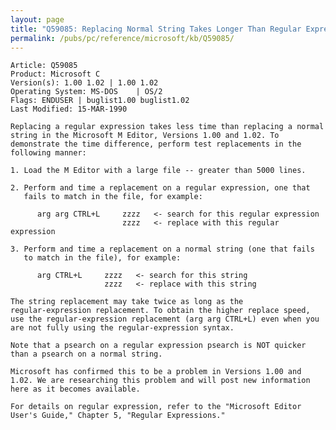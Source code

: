 ```yaml
---
layout: page
title: "Q59085: Replacing Normal String Takes Longer Than Regular Expression"
permalink: /pubs/pc/reference/microsoft/kb/Q59085/
---
```


	Article: Q59085
	Product: Microsoft C
	Version(s): 1.00 1.02 | 1.00 1.02
	Operating System: MS-DOS    | OS/2
	Flags: ENDUSER | buglist1.00 buglist1.02
	Last Modified: 15-MAR-1990
	
	Replacing a regular expression takes less time than replacing a normal
	string in the Microsoft M Editor, Versions 1.00 and 1.02. To
	demonstrate the time difference, perform test replacements in the
	following manner:
	
	1. Load the M Editor with a large file -- greater than 5000 lines.
	
	2. Perform and time a replacement on a regular expression, one that
	   fails to match in the file, for example:
	
	      arg arg CTRL+L     zzzz   <- search for this regular expression
	                         zzzz   <- replace with this regular expression
	
	3. Perform and time a replacement on a normal string (one that fails
	   to match in the file), for example:
	
	      arg CTRL+L     zzzz   <- search for this string
	                     zzzz   <- replace with this string
	
	The string replacement may take twice as long as the
	regular-expression replacement. To obtain the higher replace speed,
	use the regular-expression replacement (arg arg CTRL+L) even when you
	are not fully using the regular-expression syntax.
	
	Note that a psearch on a regular expression psearch is NOT quicker
	than a psearch on a normal string.
	
	Microsoft has confirmed this to be a problem in Versions 1.00 and
	1.02. We are researching this problem and will post new information
	here as it becomes available.
	
	For details on regular expression, refer to the "Microsoft Editor
	User's Guide," Chapter 5, "Regular Expressions."
